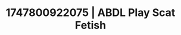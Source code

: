 ---
categories:
- Twerking tease
- Nude shadows
- Delirious pleasure
- Intimate rituals
- Vintage boudoir
image: /assets/images/1747800922075.webp
layout: post
seo:
  description: Featured content with exclusive Scat Fetish, ABDL Play. HD images available.
  keywords: Scat Fetish, ABDL Play
  og_image: /assets/images/1747800922075.webp
  schema_type: VisualArtwork
tags:
- ABDL Play
- '#1747800922075'
- Scat Fetish
title: 1747800922075 | ABDL Play Scat Fetish
---